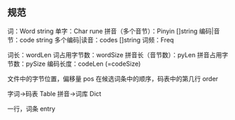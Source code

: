 ## 规范

词：Word string
单字：Char rune
拼音（多个音节）：Pinyin []string
编码|音节：code string
多个编码|读音：codes []string
词频：Freq

词长：wordLen
词占用字节数：wordSize
拼音长（音节数）：pyLen
拼音占用字节数：pySize
编码长度：codeLen (=codeSize)

文件中的字节位置，偏移量 pos
在候选词条中的顺序，码表中的第几行 order

字词->码表 Table
拼音->词库 Dict

一行，词条 entry
